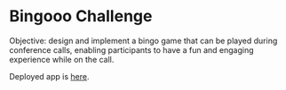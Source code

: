 # Bingooo Challenge

Objective: design and implement a bingo game that can be played during conference calls, enabling participants to have a fun and engaging experience while on the call.

Deployed app is <a href="https://uuuuuvika.github.io/Bingooo/">here</a>.
